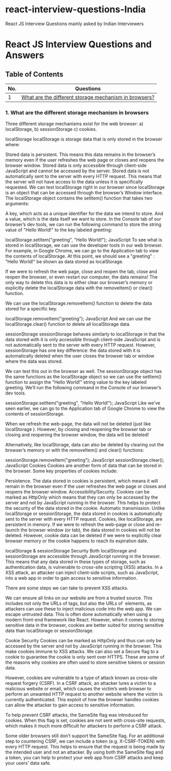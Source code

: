 # react-interview-questions-India
React JS Interview Questions mainly asked by Indian Interviewers

# React JS Interview Questions and Answers

## Table of Contents

| No. | Questions                                                                                                    |
| --- | ------------------------------------------------------------------------------------------------------------ |
| 1   | [What are the different storage mechanism in browsers?](#1)      |

<a name="1"></a>
### 1. What are the different storage mechanism in browsers

  Three different storage mechanisms exist for the web browser: 
  a) localStorage,
  b) sessionStorage
  c) cookies.

   localStorage
localStorage is storage data that is only stored in the browser where:

Stored data is persistent. This means this data remains in the browser’s memory even if the user refreshes the web page or closes and reopens the browser window.
Stored data is only accessible through client-side JavaScript and cannot be accessed by the server.
Stored data is not automatically sent to the server with every HTTP request. This means that the server will not have access to the data unless it is specifically requested.
We can test localStorage right in our browser since localStorage is an object that can be accessed through the browser’s Window interface. The localStorage object contains the setItem() function that takes two arguments:

A key, which acts as a unique identifier for the data we intend to store.
And a value, which is the data itself we want to store.
In the Console tab of our browser’s dev tools, we can run the following command to store the string value of "Hello World!" to the key labeled greeting:

localStorage.setItem("greeting", "Hello World!");
JavaScript
To see what is stored in localStorage, we can use the developer tools in our web browser. For example, in Google Chrome, we can go to the Application tab to view the contents of localStorage. At this point, we should see a "greeting" : "Hello World!" be shown as data stored as localStorage.



If we were to refresh the web page, close and reopen the tab, close and reopen the browser, or even restart our computer, the data remains! The only way to delete this data is to either clear our browser’s memory or explicitly delete the localStorage data with the removeItem() or clear() function.

We can use the localStorage.removeItem() function to delete the data stored for a specific key.

localStorage.removeItem("greeting");
JavaScript
And we can use the localStorage.clear() function to delete all localStorage data.

sessionStorage
sessionStorage behaves similarly to localStorage in that the data stored with it is only accessible through client-side JavaScript and is not automatically sent to the server with every HTTP request. However, sessionStorage has one key difference: the data stored with it is automatically deleted when the user closes the browser tab or window where the data was stored.

We can test this out in the browser as well. The sessionStorage object has the same functions as the localStorage object so we can use the setItem() function to assign the "Hello World!" string value to the key labeled greeting. We’ll run the following command in the Console of our browser’s dev tools.

sessionStorage.setItem("greeting", "Hello World!");
JavaScript
Like we’ve seen earlier, we can go to the Application tab of Google Chrome to view the contents of sessionStorage.



When we refresh the web-page, the data will not be deleted (just like localStorage ). However, by closing and reopening the browser tab or closing and reopening the browser window, the data will be deleted!

Alternatively, like localStorage, data can also be deleted by clearing out the browser’s memory or with the removeItem() and clear() functions:

sessionStorage.removeItem("greeting");
JavaScript
sessionStorage.clear();
JavaScript
Cookies
Cookies are another form of data that can be stored in the browser. Some key properties of cookies include:

Persistence. The data stored in cookies is persistent, which means it will remain in the browser even if the user refreshes the web page or closes and reopens the browser window.
Accessibility/Security. Cookies can be marked as HttpOnly which means that they can only be accessed by the server and not by JavaScript running in the browser. This helps to protect the security of the data stored in the cookie.
Automatic transmission. Unlike localStorage or sessionStorage, the data stored in cookies is automatically sent to the server with every HTTP request.
Cookies, like localStorage, are persistent in memory. If we were to refresh the web-page or close and re-launch the browser window (or tab), the data stored in cookies will not be deleted. However, cookie data can be deleted if we were to explicitly clear browser memory or the cookie happens to reach its expiration date.

localStorage & sessionStorage Security
Both localStorage and sessionStorage are accessible through JavaScript running in the browser. This means that any data stored in these types of storage, such as authentication data, is vulnerable to cross-site scripting (XSS) attacks. In a XSS attack, an attacker can inject client-side scripts, such as JavaScript, into a web app in order to gain access to sensitive information.

There are some steps we can take to prevent XSS attacks.

We can ensure all links on our website are from a trusted source. This includes not only the URLs of <a/> tags, but also the URLs of <img/> elements, as attackers can use these to inject malicious code into the web app.
We can escape untrusted data. This is often done automatically when using a modern front-end framework like React.
However, when it comes to storing sensitive data in the browser, cookies are better suited for storing sensitive data than localStorage or sessionStorage.

Cookie Security
Cookies can be marked as HttpOnly and thus can only be accessed by the server and not by JavaScript running in the browser. This make cookies immune to XSS attacks. We can also set a Secure flag to a cookie to guarantee the cookie is only sent over HTTPS. These are some of the reasons why cookies are often used to store sensitive tokens or session data.

However, cookies are vulnerable to a type of attack known as cross-site request forgery (CSRF). In a CSRF attack, an attacker lures a victim to a malicious website or email, which causes the victim’s web browser to perform an unwanted HTTP request to another website where the victim is currently authenticated. This exploit of how the browser handles cookies can allow the attacker to gain access to sensitive information.

To help prevent CSRF attacks, the SameSite flag was introduced for cookies. When this flag is set, cookies are not sent with cross-site requests, which makes it much more difficult for attackers to perform a CSRF attack.

Some older browsers still don’t support the SameSite flag. For an additional step to countering CSRF, we can include a token (e.g. X-CSRF-TOKEN) with every HTTP request. This helps to ensure that the request is being made by the intended user and not an attacker. By using both the SameSite flag and a token, you can help to protect your web app from CSRF attacks and keep your users’ data safe.

